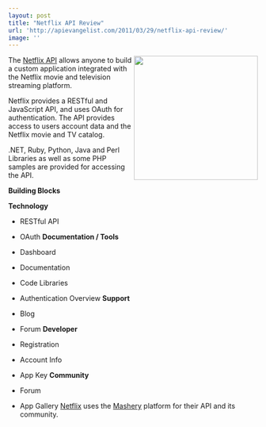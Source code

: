 ```yaml
---
layout: post
title: "Netflix API Review"
url: 'http://apievangelist.com/2011/03/29/netflix-api-review/'
image: ''
---
```


<img src="http://kinlane-productions.s3.amazonaws.com/netflix_logo.gif" alt="" width="250" align="right" />The [Netflix API][1] allows anyone to build a custom application integrated with the Netflix movie and television streaming platform.

Netflix provides a RESTful and JavaScript API, and uses OAuth for authentication. The API provides access to users account data and the Netflix movie and TV catalog.

.NET, Ruby, Python, Java and Perl Libraries as well as some PHP samples are provided for accessing the API.

**Building Blocks**

**Technology**

  * RESTful API
  * OAuth
**Documentation / Tools**

  * Dashboard
  * Documentation
  * Code Libraries
  * Authentication Overview
**Support**

  * Blog
  * Forum
**Developer**

  * Registration
  * Account Info
  * App Key
**Community**

  * Forum
  * App Gallery
[Netflix][2] uses the [Mashery][3] platform for their API and its community.

   [1]: http://developer.netflix.com/ (Netflix API)
   [2]: http://www.netflix.com (Netflix)
   [3]: http://www.mashery.com (Mashery)
